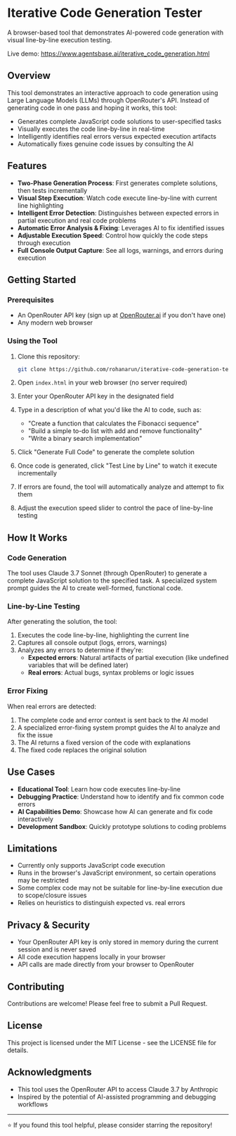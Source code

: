 # Iterative Code Generation Tester

A browser-based tool that demonstrates AI-powered code generation with visual line-by-line execution testing.

Live demo: https://www.agentsbase.ai/iterative_code_generation.html
## Overview

This tool demonstrates an interactive approach to code generation using Large Language Models (LLMs) through OpenRouter's API. Instead of generating code in one pass and hoping it works, this tool:

- Generates complete JavaScript code solutions to user-specified tasks
- Visually executes the code line-by-line in real-time
- Intelligently identifies real errors versus expected execution artifacts
- Automatically fixes genuine code issues by consulting the AI

## Features

- **Two-Phase Generation Process**: First generates complete solutions, then tests incrementally
- **Visual Step Execution**: Watch code execute line-by-line with current line highlighting
- **Intelligent Error Detection**: Distinguishes between expected errors in partial execution and real code problems
- **Automatic Error Analysis & Fixing**: Leverages AI to fix identified issues
- **Adjustable Execution Speed**: Control how quickly the code steps through execution
- **Full Console Output Capture**: See all logs, warnings, and errors during execution

## Getting Started

### Prerequisites

- An OpenRouter API key (sign up at [OpenRouter.ai](https://openrouter.ai) if you don't have one)
- Any modern web browser

### Using the Tool

1. Clone this repository:
   ```bash
   git clone https://github.com/rohanarun/iterative-code-generation-tester.git
   ```

2. Open `index.html` in your web browser (no server required)

3. Enter your OpenRouter API key in the designated field

4. Type in a description of what you'd like the AI to code, such as:
   - "Create a function that calculates the Fibonacci sequence"
   - "Build a simple to-do list with add and remove functionality"
   - "Write a binary search implementation"

5. Click "Generate Full Code" to generate the complete solution

6. Once code is generated, click "Test Line by Line" to watch it execute incrementally

7. If errors are found, the tool will automatically analyze and attempt to fix them

8. Adjust the execution speed slider to control the pace of line-by-line testing

## How It Works

### Code Generation

The tool uses Claude 3.7 Sonnet (through OpenRouter) to generate a complete JavaScript solution to the specified task. A specialized system prompt guides the AI to create well-formed, functional code.

### Line-by-Line Testing

After generating the solution, the tool:

1. Executes the code line-by-line, highlighting the current line
2. Captures all console output (logs, errors, warnings)
3. Analyzes any errors to determine if they're:
   - **Expected errors**: Natural artifacts of partial execution (like undefined variables that will be defined later)
   - **Real errors**: Actual bugs, syntax problems or logic issues

### Error Fixing

When real errors are detected:

1. The complete code and error context is sent back to the AI model
2. A specialized error-fixing system prompt guides the AI to analyze and fix the issue
3. The AI returns a fixed version of the code with explanations
4. The fixed code replaces the original solution

## Use Cases

- **Educational Tool**: Learn how code executes line-by-line
- **Debugging Practice**: Understand how to identify and fix common code errors
- **AI Capabilities Demo**: Showcase how AI can generate and fix code interactively
- **Development Sandbox**: Quickly prototype solutions to coding problems

## Limitations

- Currently only supports JavaScript code execution
- Runs in the browser's JavaScript environment, so certain operations may be restricted
- Some complex code may not be suitable for line-by-line execution due to scope/closure issues
- Relies on heuristics to distinguish expected vs. real errors

## Privacy & Security

- Your OpenRouter API key is only stored in memory during the current session and is never saved
- All code execution happens locally in your browser
- API calls are made directly from your browser to OpenRouter

## Contributing

Contributions are welcome! Please feel free to submit a Pull Request.

## License

This project is licensed under the MIT License - see the LICENSE file for details.

## Acknowledgments

- This tool uses the OpenRouter API to access Claude 3.7 by Anthropic
- Inspired by the potential of AI-assisted programming and debugging workflows

---

⭐️ If you found this tool helpful, please consider starring the repository!
